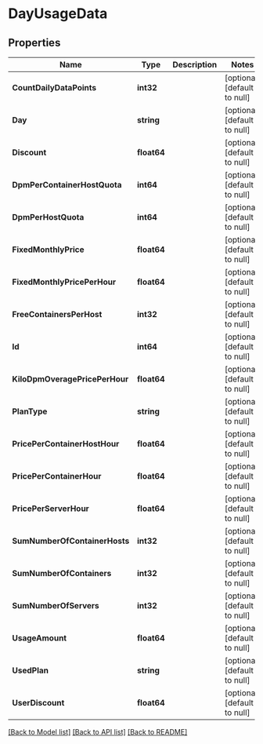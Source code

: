 # DayUsageData

## Properties
| Name                           | Type        | Description | Notes                        |
| ------------------------------ | ----------- | ----------- | ---------------------------- |
| **CountDailyDataPoints**       | **int32**   |             | [optional] [default to null] |
| **Day**                        | **string**  |             | [optional] [default to null] |
| **Discount**                   | **float64** |             | [optional] [default to null] |
| **DpmPerContainerHostQuota**   | **int64**   |             | [optional] [default to null] |
| **DpmPerHostQuota**            | **int64**   |             | [optional] [default to null] |
| **FixedMonthlyPrice**          | **float64** |             | [optional] [default to null] |
| **FixedMonthlyPricePerHour**   | **float64** |             | [optional] [default to null] |
| **FreeContainersPerHost**      | **int32**   |             | [optional] [default to null] |
| **Id**                         | **int64**   |             | [optional] [default to null] |
| **KiloDpmOveragePricePerHour** | **float64** |             | [optional] [default to null] |
| **PlanType**                   | **string**  |             | [optional] [default to null] |
| **PricePerContainerHostHour**  | **float64** |             | [optional] [default to null] |
| **PricePerContainerHour**      | **float64** |             | [optional] [default to null] |
| **PricePerServerHour**         | **float64** |             | [optional] [default to null] |
| **SumNumberOfContainerHosts**  | **int32**   |             | [optional] [default to null] |
| **SumNumberOfContainers**      | **int32**   |             | [optional] [default to null] |
| **SumNumberOfServers**         | **int32**   |             | [optional] [default to null] |
| **UsageAmount**                | **float64** |             | [optional] [default to null] |
| **UsedPlan**                   | **string**  |             | [optional] [default to null] |
| **UserDiscount**               | **float64** |             | [optional] [default to null] |

[[Back to Model list]](../README.md#documentation-for-models) [[Back to API list]](../README.md#documentation-for-api-endpoints) [[Back to README]](../README.md)

